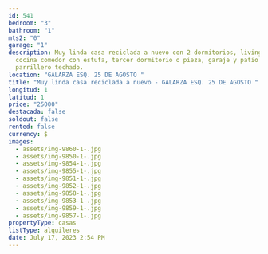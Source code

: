 ```yaml
---
id: 541
bedroom: "3"
bathroom: "1"
mts2: "0"
garage: "1"
description: Muy linda casa reciclada a nuevo con 2 dormitorios, living comedor,
  cocina comedor con estufa, tercer dormitorio o pieza, garaje y patio con
  parrillero techado.
location: "GALARZA ESQ. 25 DE AGOSTO "
title: "Muy linda casa reciclada a nuevo - GALARZA ESQ. 25 DE AGOSTO "
longitud: 1
latitud: 1
price: "25000"
destacada: false
soldout: false
rented: false
currency: $
images:
  - assets/img-9860-1-.jpg
  - assets/img-9850-1-.jpg
  - assets/img-9854-1-.jpg
  - assets/img-9855-1-.jpg
  - assets/img-9851-1-.jpg
  - assets/img-9852-1-.jpg
  - assets/img-9858-1-.jpg
  - assets/img-9853-1-.jpg
  - assets/img-9859-1-.jpg
  - assets/img-9857-1-.jpg
propertyType: casas
listType: alquileres
date: July 17, 2023 2:54 PM
---
```


